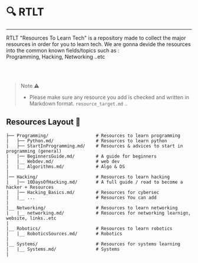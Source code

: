 # :mag: RTLT 
--- 


RTLT "Resources To Learn Tech"  is a repository made to collect the major resources in order for you to learn tech. 
We are gonna devide the resources into the common known fields/topics such as : <br />
Programming, Hacking, Networking ..etc

<br /> <br />
> 
> Note :warning: <br />
>    - Please make sure any resource you add is checked and written in Markdown format. `resource_target.md` .. 
> 

## Resources Layout :confetti_ball: <br />

```shell
├── Programming/                  # Resources to learn programming
|   ├── Python.md/                # Resources to learn python 
|   ├── StartInProgramming.md/    # Resources & advices to start in programming (general) 
|   |── BeginnersGuide.md/        # A guide for beginners
|   |__ Webdev.md/                # web dev
|   |__ Algorithms.md/            # Algo & DS   
|
│── Hacking/                      # Resources to learn hacking
|   │── 10DaysOfHacking.md/       # A full guide / road to become a hacker + Resources 
|   │── Hacking_Basics.md/        # Resources for cybersec                         
|   |__ ...                       # Resources You can add
|
|__ Networking/                   # Resources to learn networking
|   |__ networking.md/            # Resources for networking learnign, website, links..etc
|   
|__ Robotics/                     # Resources to learn robotics 
|   |__ RoboticsSources.md/       # Robotics
|
|__ Systems/                      # Resources for systems learning 
|   |__ Systems.md/               # Systems 
|   
